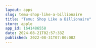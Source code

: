 ```yaml
---
layout: apps
slug: temu-shop-like-a-billionaire
title: "Temu: Shop Like a Billionaire"
store: apple
app_id: 1641486558
date: 2024-08-21T02:57:33Z
published: 2022-08-31T07:00:00Z
---
```

